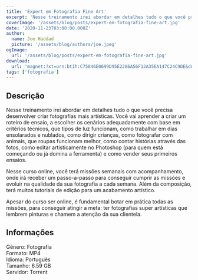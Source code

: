 ```yaml
---
title: 'Expert em Fotografia Fine Art'
excerpt: 'Nesse treinamento irei abordar em detalhes tudo o que você precisa desenvolver criar fotografias mais artísticas. Você vai aprender a criar um roteiro de ensaio, a escolher os cenários adequadamente com base em critérios técnicos, que tipos de luz funcionam, como trabalhar em dias ensolara'
coverImage: '/assets/blog/posts/expert-em-fotografia-fine-art.jpg'
date: '2020-11-23T03:00:00.000Z'
author:
  name: Joe Haddad
  picture: '/assets/blog/authors/joe.jpeg'
ogImage:
  url: '/assets/blog/posts/expert-em-fotografia-fine-art.jpg'
download:
  url: 'magnet:?xt=urn:btih:C75846E0699D95E2286A56F12A35EA147C24C9DE&dn=Expert%20em%20Fotografia%20Fine%20Art%20-%20Mykaella%20Carbonera&tr=udp%3a%2f%2ftracker.openbittorrent.com%3a1337%2fannounce&tr=udp%3a%2f%2ftracker.opentrackr.org%3a1337%2fannounce'
tags: ['fotografia']
---
```

<h2>Descrição</h2>
<p></p><p>Nesse treinamento irei abordar em detalhes tudo o que você precisa desenvolver criar fotografias mais artísticas. Você vai aprender a criar um roteiro de ensaio, a escolher os cenários adequadamente com base em critérios técnicos, que tipos de luz funcionam, como trabalhar em dias ensolarados e nublados, como dirigir crianças, como fotografar com animais, que roupas funcionam melhor, como contar histórias através das fotos, como editar artisticamente no Photoshop (para quem está começando ou já domina a ferramenta) e como vender seus primeiros ensaios.</p><p>Nesse curso online, você terá missões semanais com acompanhamento, onde irá receber um passo-a-passo para conseguir cumprir as missões e evoluir na qualidade da sua fotografia a cada semana. Além da composição, terá muitos tutoriais de edição para um acabamento artístico. </p><p>Apesar do curso ser online, é fundamental botar em prática todas as missões, para conseguir atingir a meta: ter fotografias super artísticas que lembrem pinturas e chamem a atenção da sua clientela.</p><h2>Informações</h2><p>Gênero: Fotografia<br/>Formato: MP4<br/>Idioma: Português<br/>Tamanho: 6.59 GB<br/>Servidor: Torrent</p>